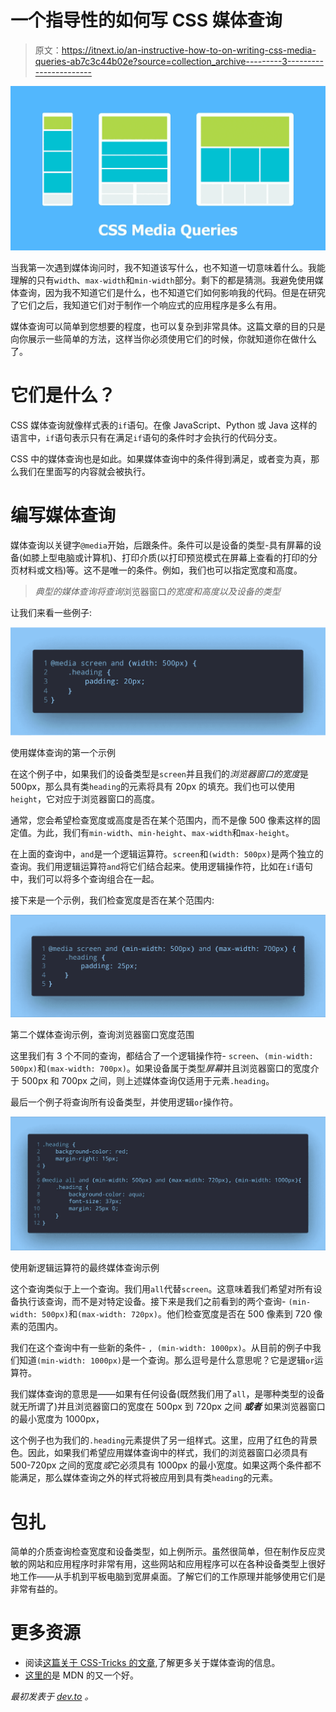 # 一个指导性的如何写 CSS 媒体查询

> 原文：<https://itnext.io/an-instructive-how-to-on-writing-css-media-queries-ab7c3c44b02e?source=collection_archive---------3----------------------->

![](img/547802649bb71dff95cd6c6fef008543.png)

当我第一次遇到媒体询问时，我不知道该写什么，也不知道一切意味着什么。我能理解的只有`width`、`max-width`和`min-width`部分。剩下的都是猜测。我避免使用媒体查询，因为我不知道它们是什么，也不知道它们如何影响我的代码。但是在研究了它们之后，我知道它们对于制作一个响应式的应用程序是多么有用。

媒体查询可以简单到您想要的程度，也可以复杂到非常具体。这篇文章的目的只是向你展示一些简单的方法，这样当你必须使用它们的时候，你就知道你在做什么了。

# 它们是什么？

CSS 媒体查询就像样式表的`if`语句。在像 JavaScript、Python 或 Java 这样的语言中，`if`语句表示只有在满足`if`语句的条件时才会执行的代码分支。

CSS 中的媒体查询也是如此。如果媒体查询中的条件得到满足，或者变为真，那么我们在里面写的内容就会被执行。

# 编写媒体查询

媒体查询以关键字`@media`开始，后跟条件。条件可以是设备的类型-具有屏幕的设备(如膝上型电脑或计算机)、打印介质(以打印预览模式在屏幕上查看的打印的分页材料或文档)等。这不是唯一的条件。例如，我们也可以指定宽度和高度。

> *典型的媒体查询将查询*浏览器窗口*的宽度和高度以及设备的类型*

让我们来看一些例子:

![](img/72346ad26fd1ebc327a7a51b136e7d44.png)

使用媒体查询的第一个示例

在这个例子中，如果我们的设备类型是`screen`并且我们的*浏览器窗口的宽度*是 500px，那么具有类`heading`的元素将具有 20px 的填充。我们也可以使用`height`，它对应于浏览器窗口的高度。

通常，您会希望检查宽度或高度是否在某个范围内，而不是像 500 像素这样的固定值。为此，我们有`min-width`、`min-height`、`max-width`和`max-height`。

在上面的查询中，`and`是一个逻辑运算符。`screen`和`(width: 500px)`是两个独立的查询。我们用逻辑运算符`and`将它们结合起来。使用逻辑操作符，比如在`if`语句中，我们可以将多个查询组合在一起。

接下来是一个示例，我们检查宽度是否在某个范围内:

![](img/ee32ed9577f51f6358b157a66ea0fb2e.png)

第二个媒体查询示例，查询浏览器窗口宽度范围

这里我们有 3 个不同的查询，都结合了一个逻辑操作符- `screen`、`(min-width: 500px)`和`(max-width: 700px)`。如果设备属于类型*屏幕*并且浏览器窗口的宽度介于 500px 和 700px 之间，则上述媒体查询仅适用于元素`.heading`。

最后一个例子将查询所有设备类型，并使用逻辑`or`操作符。

![](img/82f66e7ed38b4441d34a36a363f50385.png)

使用新逻辑运算符的最终媒体查询示例

这个查询类似于上一个查询。我们用`all`代替`screen`。这意味着我们希望对所有设备执行该查询，而不是对特定设备。接下来是我们之前看到的两个查询- `(min-width: 500px)`和`(max-width: 720px)`。他们检查宽度是否在 500 像素到 720 像素的范围内。

我们在这个查询中有一些新的条件- `, (min-width: 1000px)`。从目前的例子中我们知道`(min-width: 1000px)`是一个查询。那么逗号是什么意思呢？它是逻辑`or`运算符。

我们媒体查询的意思是——如果有任何设备(既然我们用了`all`，是哪种类型的设备就无所谓了)并且浏览器窗口的宽度在 500px 到 720px 之间 ***或者*** 如果浏览器窗口的最小宽度为 1000px，

这个例子也为我们的`.heading`元素提供了另一组样式。这里，应用了红色的背景色。因此，如果我们希望应用媒体查询中的样式，我们的浏览器窗口必须具有 500-720px 之间的宽度*或*它必须具有 1000px 的最小宽度。如果这两个条件都不能满足，那么媒体查询之外的样式将被应用到具有类`heading`的元素。

# 包扎

简单的介质查询检查宽度和设备类型，如上例所示。虽然很简单，但在制作反应灵敏的网站和应用程序时非常有用，这些网站和应用程序可以在各种设备类型上很好地工作——从手机到平板电脑到宽屏桌面。了解它们的工作原理并能够使用它们是非常有益的。

# 更多资源

*   阅读[这篇关于 CSS-Tricks 的文章](https://css-tricks.com/css-media-queries/),了解更多关于媒体查询的信息。
*   [这里的](https://developer.mozilla.org/en-US/docs/Web/CSS/Media_Queries/Using_media_queries)是 MDN 的又一个好。

*最初发表于* [*dev.to*](https://dev.to/napoleon039/an-instructive-how-to-on-writing-css-media-queries-4d1i) *。*